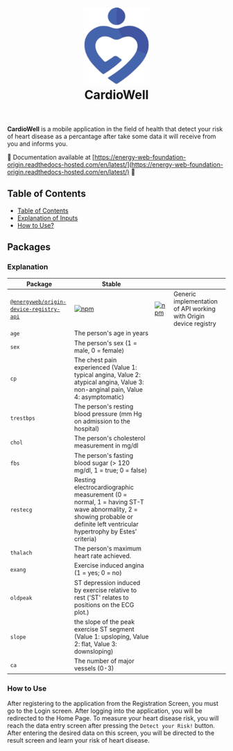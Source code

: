 <h1 align="center">
  <br>
  <a href=""><img src="https://github.com/lburakakca/cardiowell/blob/master/assets/logos/logo1.png" alt="EnergyWeb" width="150"></a>
  <br>
CardioWell 
  <br>
  <br>
</h1>

**CardioWell** is a mobile application in the field of health that detect your risk of heart disease as a percantage after take some data it will receive from you and informs you.   


:construction: Documentation available at [https://energy-web-foundation-origin.readthedocs-hosted.com/en/latest/](https://energy-web-foundation-origin.readthedocs-hosted.com/en/latest/) :construction:

## Table of Contents

-   [Table of Contents](#table-of-contents)
-   [Explanation of Inputs](#packages)
-   [How to Use?](#preparation)



## Packages

### Explanation

| Package                                                                                                       | Stable                                                                                                                                                                      |                                                                                                                                                                          |                                                                              |
| ------------------------------------------------------------------------------------------------------------- | --------------------------------------------------------------------------------------------------------------------------------------------------------------------------- | ------------------------------------------------------------------------------------------------------------------------------------------------------------------------------ | --------------------------------------------------------------------------------------- |
| [`@energyweb/origin-device-registry-api`](/packages/devices/origin-device-registry-api)                       | [![npm](https://img.shields.io/npm/v/@energyweb/origin-device-registry-api.svg)](https://www.npmjs.com/package/@energyweb/origin-device-registry-api)                       | [![npm](https://img.shields.io/npm/v/@energyweb/origin-device-registry-api/canary)](https://www.npmjs.com/package/@energyweb/origin-device-registry-api)                       | Generic implementation of API working with Origin device registry                       ||
|           `age`          | The person's age in years |
|           `sex`          | The person's sex (1 = male, 0 = female) |
|           `cp`          | The chest pain experienced (Value 1: typical angina, Value 2: atypical angina, Value 3: non-anginal pain, Value 4: asymptomatic) |
|           `trestbps`          | The person's resting blood pressure (mm Hg on admission to the hospital) |
|           `chol`          | The person's cholesterol measurement in mg/dl |
|           `fbs`          |  The person's fasting blood sugar (> 120 mg/dl, 1 = true; 0 = false) |
|           `restecg`          | Resting electrocardiographic measurement (0 = normal, 1 = having ST-T wave abnormality, 2 = showing probable or definite left ventricular hypertrophy by Estes' criteria) |
|           `thalach`          | The person's maximum heart rate achieved. |
|           `exang`          | Exercise induced angina (1 = yes; 0 = no) |
|           `oldpeak`          | ST depression induced by exercise relative to rest ('ST' relates to positions on the ECG plot.)  |
|           `slope`          | the slope of the peak exercise ST segment (Value 1: upsloping, Value 2: flat, Value 3: downsloping) |
|           `ca`          | The number of major vessels (0-3) |





### How to Use 

After registering to the application from the Registration Screen, you must go to the Login screen. After logging into the application, you will be redirected to the Home Page. To measure your heart disease risk, you will reach the data entry screen after pressing the `Detect your Risk!`  button. After entering the desired data on this screen, you will be directed to the result screen and learn your risk of heart disease.